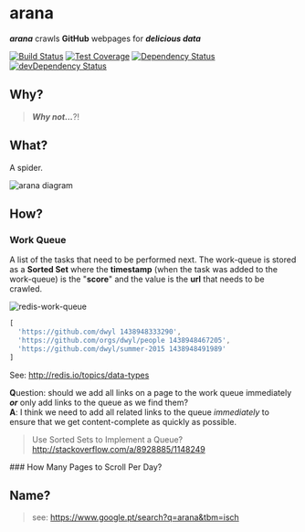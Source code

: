 # arana

***arana*** crawls **GitHub** webpages for ***delicious data***

[![Build Status](https://travis-ci.org/nelsonic/arana.svg?branch=master)](https://travis-ci.org/nelsonic/arana)
[![Test Coverage](https://codeclimate.com/github/nelsonic/arana/badges/coverage.svg)](https://codeclimate.com/github/nelsonic/arana/coverage)
[![Dependency Status](https://david-dm.org/nelsonic/arana.svg)](https://david-dm.org/nelsonic/arana)
[![devDependency Status](https://david-dm.org/nelsonic/arana/dev-status.svg)](https://david-dm.org/nelsonic/arana#info=devDependencies)
<!--
[![Code Climate](https://codeclimate.com/github/nelsonic/arana/badges/gpa.svg)](https://codeclimate.com/github/nelsonic/arana)
-->

## Why?

> ***Why not...***?!

## What?

A spider.

![arana diagram](http://i.imgur.com/vSVXlku.jpg)

## How?

### Work Queue

A list of the tasks that need to be performed next.
The work-queue is stored as a **Sorted Set** where the **timestamp** (when the task was added to the work-queue) is the "**score**" and the value is the  **url** that needs to be crawled.  

![redis-work-queue](http://i.imgur.com/gzstALH.png)

```js
[
  'https://github.com/dwyl 1438948333290',
  'https://github.com/orgs/dwyl/people 1438948467205',
  'https://github.com/dwyl/summer-2015 1438948491989'
]
```

See: http://redis.io/topics/data-types



**Q**uestion: should we add all links on a page to the work queue immediately
***or*** only add links to the queue as we find them?  
**A**: I think we need to add all related links to the queue *immediately*
to ensure that we get content-complete as quickly as possible.

> Use Sorted Sets to Implement a Queue?
http://stackoverflow.com/a/8928885/1148249


### How Many Pages to Scroll Per Day?



## Name?

> see: https://www.google.pt/search?q=arana&tbm=isch
